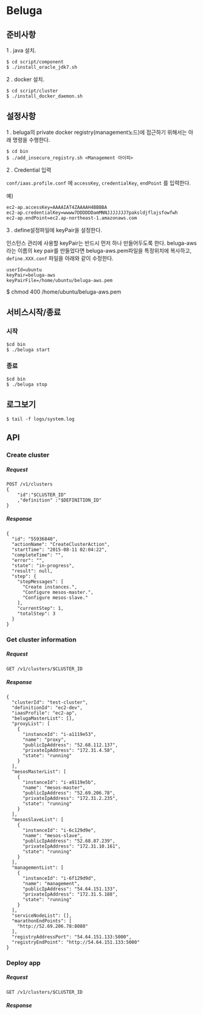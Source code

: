 # Beluga

## 준비사항

1 . java 설치.
```
$ cd script/component
$ ./install_oracle_jdk7.sh
```

2 . docker 설치.

```
$ cd script/cluster
$ ./install_docker_daemon.sh
```

## 설정사항

1 . beluga의 private docker registry(management노드)에 접근하기 위해서는 아래 명령을 수행한다.

```
$ cd bin
$ ./add_insecure_registry.sh <Management 아이피>
```

2 . Credential 입력

`conf/iaas.profile.conf` 에 `accessKey`, `credentialKey`, `endPoint` 를 입력한다.

예)

```
ec2-ap.accessKey=AAAAIAT4ZAAAAH4BBBBA
ec2-ap.credentialKey=wwww7DDDDDDamMNNJJJJJJJ7paksldjflajsfowfwh
ec2-ap.endPoint=ec2.ap-northeast-1.amazonaws.com
```

3 . define설정파일에 keyPair을 설정한다.

인스턴스 관리에 사용할 keyPair는 반드시 먼저 하나 만들어두도록 한다.
beluga-aws라는 이름의 key pair를 만들었다면 beluga-aws.pem파일을 특정위치에 복사하고, `define.XXX.conf` 파일을 아래와 같이 수정한다.

```
userId=ubuntu
keyPair=beluga-aws
keyPairFile=/home/ubuntu/beluga-aws.pem
```

$ chmod 400 /home/ubuntu/beluga-aws.pem

## 서비스시작/종료

### 시작
```
$cd bin
$ ./beluga start
```
### 종료
```
$cd bin
$ ./beluga stop
```

## 로그보기
```
$ tail -f logs/system.log
```


## API

### Create cluster
##### Request
```
POST /v1/clusters
{
    "id":"$CLUSTER_ID"
    ,"definition" :"$DEFINITION_ID"
}
```
##### Response
```
{
  "id": "55936840",
  "actionName": "CreateClusterAction",
  "startTime": "2015-08-11 02:04:22",
  "completeTime": "",
  "error": "",
  "state": "in-progress",
  "result": null,
  "step": {
    "stepMessages": [
      "Create instances.",
      "Configure mesos-master.",
      "Configure mesos-slave."
    ],
    "currentStep": 1,
    "totalStep": 3
  }
}
```


### Get cluster information
##### Request
```
GET /v1/clusters/$CLUSTER_ID
```
##### Response
```
{
  "clusterId": "test-cluster",
  "definitionId": "ec2-dev",
  "iaasProfile": "ec2-ap",
  "belugaMasterList": [],
  "proxyList": [
    {
      "instanceId": "i-a1119e53",
      "name": "proxy",
      "publicIpAddress": "52.68.112.137",
      "privateIpAddress": "172.31.4.58",
      "state": "running"
    }
  ],
  "mesosMasterList": [
    {
      "instanceId": "i-a9119e5b",
      "name": "mesos-master",
      "publicIpAddress": "52.69.206.78",
      "privateIpAddress": "172.31.2.235",
      "state": "running"
    }
  ],
  "mesosSlaveList": [
    {
      "instanceId": "i-6c129d9e",
      "name": "mesos-slave",
      "publicIpAddress": "52.68.87.239",
      "privateIpAddress": "172.31.10.161",
      "state": "running"
    }
  ],
  "managementList": [
    {
      "instanceId": "i-6f129d9d",
      "name": "management",
      "publicIpAddress": "54.64.151.133",
      "privateIpAddress": "172.31.5.188",
      "state": "running"
    }
  ],
  "serviceNodeList": [],
  "marathonEndPoints": [
    "http://52.69.206.78:8080"
  ],
  "registryAddressPort": "54.64.151.133:5000",
  "registryEndPoint": "http://54.64.151.133:5000"
}
```


### Deploy app
##### Request
```
GET /v1/clusters/$CLUSTER_ID
```
##### Response
```

```
